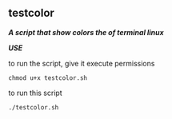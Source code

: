 ## testcolor

***A script that show colors the of terminal linux***

***USE***

 to run the script, give it execute permissions

    chmod u+x testcolor.sh
  
 
 to run this script
 
    ./testcolor.sh
 
